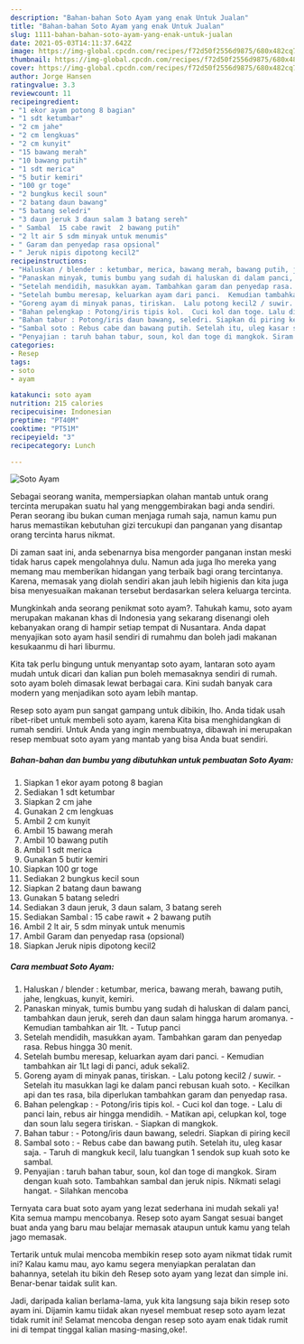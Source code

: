 ```yaml
---
description: "Bahan-bahan Soto Ayam yang enak Untuk Jualan"
title: "Bahan-bahan Soto Ayam yang enak Untuk Jualan"
slug: 1111-bahan-bahan-soto-ayam-yang-enak-untuk-jualan
date: 2021-05-03T14:11:37.642Z
image: https://img-global.cpcdn.com/recipes/f72d50f2556d9875/680x482cq70/soto-ayam-foto-resep-utama.jpg
thumbnail: https://img-global.cpcdn.com/recipes/f72d50f2556d9875/680x482cq70/soto-ayam-foto-resep-utama.jpg
cover: https://img-global.cpcdn.com/recipes/f72d50f2556d9875/680x482cq70/soto-ayam-foto-resep-utama.jpg
author: Jorge Hansen
ratingvalue: 3.3
reviewcount: 11
recipeingredient:
- "1 ekor ayam potong 8 bagian"
- "1 sdt ketumbar"
- "2 cm jahe"
- "2 cm lengkuas"
- "2 cm kunyit"
- "15 bawang merah"
- "10 bawang putih"
- "1 sdt merica"
- "5 butir kemiri"
- "100 gr toge"
- "2 bungkus kecil soun"
- "2 batang daun bawang"
- "5 batang seledri"
- "3 daun jeruk 3 daun salam 3 batang sereh"
- " Sambal  15 cabe rawit  2 bawang putih"
- "2 lt air 5 sdm minyak untuk menumis"
- " Garam dan penyedap rasa opsional"
- " Jeruk nipis dipotong kecil2"
recipeinstructions:
- "Haluskan / blender : ketumbar, merica, bawang merah, bawang putih, jahe, lengkuas, kunyit, kemiri."
- "Panaskan minyak, tumis bumbu yang sudah di haluskan di dalam panci, tambahkan daun jeruk, sereh dan daun salam hingga harum aromanya.  Kemudian tambahkan air 1lt.  Tutup panci"
- "Setelah mendidih, masukkan ayam. Tambahkan garam dan penyedap rasa. Rebus hingga 30 menit."
- "Setelah bumbu meresap, keluarkan ayam dari panci.  Kemudian tambahkan air 1Lt lagi di panci, aduk sekali2."
- "Goreng ayam di minyak panas, tiriskan.  Lalu potong kecil2 / suwir.  Setelah itu masukkan lagi ke dalam panci rebusan kuah soto.  Kecilkan api dan tes rasa, bila diperlukan tambahkan garam dan penyedap rasa."
- "Bahan pelengkap : Potong/iris tipis kol.  Cuci kol dan toge. Lalu di panci lain, rebus air hingga mendidih.  Matikan api, celupkan kol, toge dan soun lalu segera tiriskan. Siapkan di mangkok."
- "Bahan tabur : Potong/iris daun bawang, seledri. Siapkan di piring kecil"
- "Sambal soto : Rebus cabe dan bawang putih. Setelah itu, uleg kasar saja.  Taruh di mangkuk kecil, lalu tuangkan 1 sendok sup kuah soto ke sambal."
- "Penyajian : taruh bahan tabur, soun, kol dan toge di mangkok. Siram dengan kuah soto. Tambahkan sambal dan jeruk nipis. Nikmati selagi hangat. Silahkan mencoba"
categories:
- Resep
tags:
- soto
- ayam

katakunci: soto ayam 
nutrition: 215 calories
recipecuisine: Indonesian
preptime: "PT40M"
cooktime: "PT51M"
recipeyield: "3"
recipecategory: Lunch

---
```



![Soto Ayam](https://img-global.cpcdn.com/recipes/f72d50f2556d9875/680x482cq70/soto-ayam-foto-resep-utama.jpg)

Sebagai seorang wanita, mempersiapkan olahan mantab untuk orang tercinta merupakan suatu hal yang menggembirakan bagi anda sendiri. Peran seorang ibu bukan cuman menjaga rumah saja, namun kamu pun harus memastikan kebutuhan gizi tercukupi dan panganan yang disantap orang tercinta harus nikmat.

Di zaman  saat ini, anda sebenarnya bisa mengorder panganan instan meski tidak harus capek mengolahnya dulu. Namun ada juga lho mereka yang memang mau memberikan hidangan yang terbaik bagi orang tercintanya. Karena, memasak yang diolah sendiri akan jauh lebih higienis dan kita juga bisa menyesuaikan makanan tersebut berdasarkan selera keluarga tercinta. 



Mungkinkah anda seorang penikmat soto ayam?. Tahukah kamu, soto ayam merupakan makanan khas di Indonesia yang sekarang disenangi oleh kebanyakan orang di hampir setiap tempat di Nusantara. Anda dapat menyajikan soto ayam hasil sendiri di rumahmu dan boleh jadi makanan kesukaanmu di hari liburmu.

Kita tak perlu bingung untuk menyantap soto ayam, lantaran soto ayam mudah untuk dicari dan kalian pun boleh memasaknya sendiri di rumah. soto ayam boleh dimasak lewat berbagai cara. Kini sudah banyak cara modern yang menjadikan soto ayam lebih mantap.

Resep soto ayam pun sangat gampang untuk dibikin, lho. Anda tidak usah ribet-ribet untuk membeli soto ayam, karena Kita bisa menghidangkan di rumah sendiri. Untuk Anda yang ingin membuatnya, dibawah ini merupakan resep membuat soto ayam yang mantab yang bisa Anda buat sendiri.

<!--inarticleads1-->

##### Bahan-bahan dan bumbu yang dibutuhkan untuk pembuatan Soto Ayam:

1. Siapkan 1 ekor ayam potong 8 bagian
1. Sediakan 1 sdt ketumbar
1. Siapkan 2 cm jahe
1. Gunakan 2 cm lengkuas
1. Ambil 2 cm kunyit
1. Ambil 15 bawang merah
1. Ambil 10 bawang putih
1. Ambil 1 sdt merica
1. Gunakan 5 butir kemiri
1. Siapkan 100 gr toge
1. Sediakan 2 bungkus kecil soun
1. Siapkan 2 batang daun bawang
1. Gunakan 5 batang seledri
1. Sediakan 3 daun jeruk, 3 daun salam, 3 batang sereh
1. Sediakan  Sambal : 15 cabe rawit + 2 bawang putih
1. Ambil 2 lt air, 5 sdm minyak untuk menumis
1. Ambil  Garam dan penyedap rasa (opsional)
1. Siapkan  Jeruk nipis dipotong kecil2




<!--inarticleads2-->

##### Cara membuat Soto Ayam:

1. Haluskan / blender : ketumbar, merica, bawang merah, bawang putih, jahe, lengkuas, kunyit, kemiri.
1. Panaskan minyak, tumis bumbu yang sudah di haluskan di dalam panci, tambahkan daun jeruk, sereh dan daun salam hingga harum aromanya.  - Kemudian tambahkan air 1lt.  - Tutup panci
1. Setelah mendidih, masukkan ayam. Tambahkan garam dan penyedap rasa. Rebus hingga 30 menit.
1. Setelah bumbu meresap, keluarkan ayam dari panci.  - Kemudian tambahkan air 1Lt lagi di panci, aduk sekali2.
1. Goreng ayam di minyak panas, tiriskan.  - Lalu potong kecil2 / suwir.  - Setelah itu masukkan lagi ke dalam panci rebusan kuah soto.  - Kecilkan api dan tes rasa, bila diperlukan tambahkan garam dan penyedap rasa.
1. Bahan pelengkap : - Potong/iris tipis kol.  - Cuci kol dan toge. - Lalu di panci lain, rebus air hingga mendidih.  - Matikan api, celupkan kol, toge dan soun lalu segera tiriskan. - Siapkan di mangkok.
1. Bahan tabur : - Potong/iris daun bawang, seledri. Siapkan di piring kecil
1. Sambal soto : - Rebus cabe dan bawang putih. Setelah itu, uleg kasar saja.  - Taruh di mangkuk kecil, lalu tuangkan 1 sendok sup kuah soto ke sambal.
1. Penyajian : taruh bahan tabur, soun, kol dan toge di mangkok. Siram dengan kuah soto. Tambahkan sambal dan jeruk nipis. Nikmati selagi hangat. - Silahkan mencoba




Ternyata cara buat soto ayam yang lezat sederhana ini mudah sekali ya! Kita semua mampu mencobanya. Resep soto ayam Sangat sesuai banget buat anda yang baru mau belajar memasak ataupun untuk kamu yang telah jago memasak.

Tertarik untuk mulai mencoba membikin resep soto ayam nikmat tidak rumit ini? Kalau kamu mau, ayo kamu segera menyiapkan peralatan dan bahannya, setelah itu bikin deh Resep soto ayam yang lezat dan simple ini. Benar-benar taidak sulit kan. 

Jadi, daripada kalian berlama-lama, yuk kita langsung saja bikin resep soto ayam ini. Dijamin kamu tiidak akan nyesel membuat resep soto ayam lezat tidak rumit ini! Selamat mencoba dengan resep soto ayam enak tidak rumit ini di tempat tinggal kalian masing-masing,oke!.

